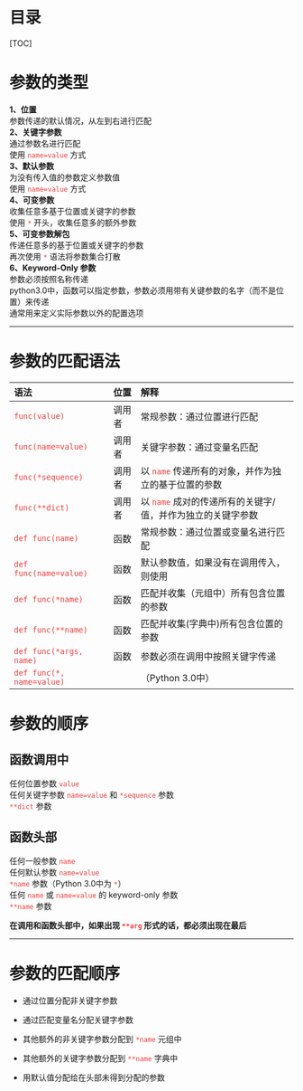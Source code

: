 <style type="text/css">
    code{color: #f13d3d}
</style>
# 目录
[TOC]
# 参数的类型
**1、位置**  
参数传递的默认情况，从左到右进行匹配  
**2、关键字参数**  
通过参数名进行匹配  
使用 `name=value` 方式  
**3、默认参数**  
为没有传入值的参数定义参数值  
使用 `name=value` 方式  
**4、可变参数**  
收集任意多基于位置或关键字的参数  
使用 `*` 开头，收集任意多的额外参数  
**5、可变参数解包**  
传递任意多的基于位置或关键字的参数  
再次使用 `*` 语法将参数集合打散  
**6、Keyword-Only 参数**  
参数必须按照名称传递  
python3.0中，函数可以指定参数，参数必须用带有关键参数的名字（而不是位置）来传递  
通常用来定义实际参数以外的配置选项  

***

# 参数的匹配语法

| 语法                      | 位置   | 解释                                                        |
| :-                        | :-     | :-                                                          |
| `func(value)`             | 调用者 | 常规参数：通过位置进行匹配                                  |
| `func(name=value)`        | 调用者 | 关键字参数：通过变量名匹配                                  |
| `func(*sequence)`         | 调用者 | 以 `name` 传递所有的对象，并作为独立的基于位置的参数        |
| `func(**dict)`            | 调用者 | 以 `name` 成对的传递所有的关键字/值，并作为独立的关键字参数 |
| `def func(name)`          | 函数   | 常规参数：通过位置或变量名进行匹配                          |
| `def func(name=value)`    | 函数   | 默认参数值，如果没有在调用传入，则使用                      |
| `def func(*name)`         | 函数   | 匹配并收集（元组中）所有包含位置的参数                      |
| `def func(**name)`        | 函数   | 匹配并收集(字典中)所有包含位置的参数                        |
| `def func(*args, name)`   | 函数   | 参数必须在调用中按照关键字传递                              |
| `def func(*, name=value)` |        | （Python 3.0中）                                            |

# 参数的顺序
## 函数调用中
任何位置参数 `value`  
任何关键字参数 `name=value` 和 `*sequence` 参数  
`**dict` 参数

## 函数头部
任何一般参数 `name`  
任何默认参数 `name=value`  
`*name` 参数（Python 3.0中为 `*`）  
任何 `name` 或 `name=value` 的 keyword-only 参数  
`**name` 参数  

**在调用和函数头部中，如果出现 `**arg` 形式的话，都必须出现在最后**

***

# 参数的匹配顺序
* 通过位置分配非关键字参数

* 通过匹配变量名分配关键字参数

* 其他额外的非关键字参数分配到 `*name` 元组中

* 其他额外的关键字参数分配到 `**name` 字典中

* 用默认值分配给在头部未得到分配的参数
